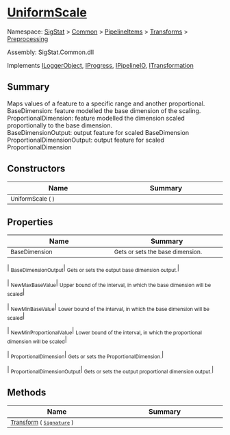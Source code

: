 # [UniformScale](./UniformScale.md)

Namespace: [SigStat]() > [Common](./../../../README.md) > [PipelineItems]() > [Transforms]() > [Preprocessing](./README.md)

Assembly: SigStat.Common.dll

Implements [ILoggerObject](./../../../ILoggerObject.md), [IProgress](./../../../Helpers/IProgress.md), [IPipelineIO](./../../../Pipeline/IPipelineIO.md), [ITransformation](./../../../ITransformation.md)

## Summary
Maps values of a feature to a specific range and another proportional.  <br>BaseDimension: feature modelled the base dimension of the scaling. <br>ProportionalDimension: feature modelled the dimension scaled proportionally to the base dimension. <br>BaseDimensionOutput: output feature for scaled BaseDimension<br>ProportionalDimensionOutput: output feature for scaled ProportionalDimension

## Constructors

| Name<div><a href="#"><img width=400></a></div> | Summary<div><a href="#"><img width=475></a></div> | 
| --- | --- | 
| <sub>UniformScale (  )</sub>| <sub></sub>| 



## Properties

| Name<div><a href="#"><img width=400></a></div> | Summary<div><a href="#"><img width=475></a></div> | 
| --- | --- | 
| <sub>BaseDimension</sub>| <sub>Gets or sets the base dimension.</sub>| 

| <sub>BaseDimensionOutput</sub>| <sub>Gets or sets the output base dimension output.</sub>| 

| <sub>NewMaxBaseValue</sub>| <sub>Upper bound of the interval, in which the base dimension will be scaled</sub>| 

| <sub>NewMinBaseValue</sub>| <sub>Lower bound of the interval, in which the base dimension will be scaled</sub>| 

| <sub>NewMinProportionalValue</sub>| <sub>Lower bound of the interval, in which the proportional dimension will be scaled</sub>| 

| <sub>ProportionalDimension</sub>| <sub>Gets or sets the ProportionalDimension.</sub>| 

| <sub>ProportionalDimensionOutput</sub>| <sub>Gets or sets the output proportional dimension output.</sub>| 



## Methods

| Name<div><a href="#"><img width=400></a></div> | Summary<div><a href="#"><img width=475></a></div> | 
| --- | --- | 
| <sub>[Transform](./Methods/UniformScale-100663886.md) ( [`Signature`](./../../../Signature.md) )</sub>| <sub></sub>| 



